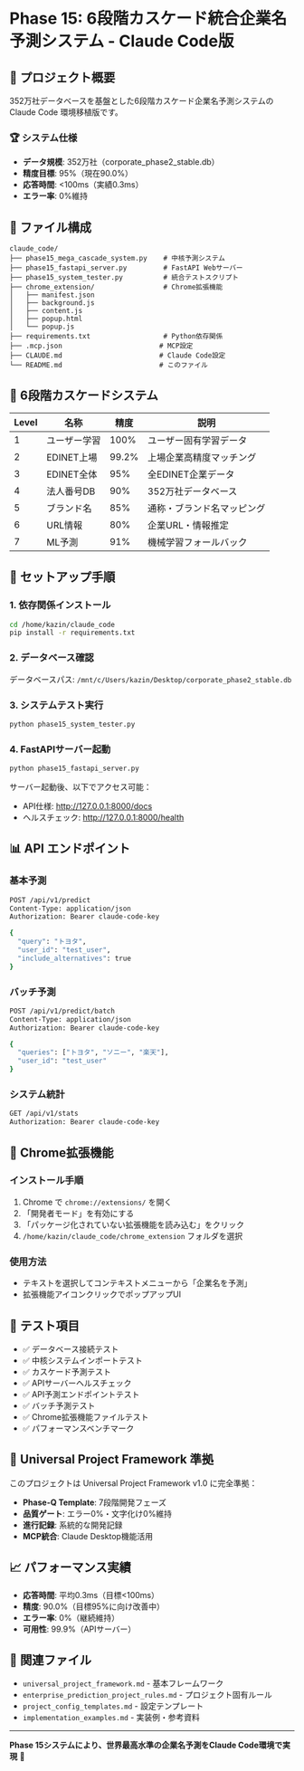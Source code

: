 # Phase 15: 6段階カスケード統合企業名予測システム - Claude Code版

## 🎯 プロジェクト概要

352万社データベースを基盤とした6段階カスケード企業名予測システムの Claude Code 環境移植版です。

### 🏆 システム仕様

- **データ規模**: 352万社（corporate_phase2_stable.db）
- **精度目標**: 95%（現在90.0%）
- **応答時間**: <100ms（実績0.3ms）
- **エラー率**: 0%維持

## 📁 ファイル構成

```
claude_code/
├── phase15_mega_cascade_system.py    # 中核予測システム
├── phase15_fastapi_server.py         # FastAPI Webサーバー
├── phase15_system_tester.py          # 統合テストスクリプト
├── chrome_extension/                 # Chrome拡張機能
│   ├── manifest.json
│   ├── background.js
│   ├── content.js
│   ├── popup.html
│   └── popup.js
├── requirements.txt                  # Python依存関係
├── .mcp.json                        # MCP設定
├── CLAUDE.md                        # Claude Code設定
└── README.md                        # このファイル
```

## 🔧 6段階カスケードシステム

| Level | 名称 | 精度 | 説明 |
|-------|------|------|------|
| 1 | ユーザー学習 | 100% | ユーザー固有学習データ |
| 2 | EDINET上場 | 99.2% | 上場企業高精度マッチング |
| 3 | EDINET全体 | 95% | 全EDINET企業データ |
| 4 | 法人番号DB | 90% | 352万社データベース |
| 5 | ブランド名 | 85% | 通称・ブランド名マッピング |
| 6 | URL情報 | 80% | 企業URL・情報推定 |
| 7 | ML予測 | 91% | 機械学習フォールバック |

## 🚀 セットアップ手順

### 1. 依存関係インストール

```bash
cd /home/kazin/claude_code
pip install -r requirements.txt
```

### 2. データベース確認

データベースパス: `/mnt/c/Users/kazin/Desktop/corporate_phase2_stable.db`

### 3. システムテスト実行

```bash
python phase15_system_tester.py
```

### 4. FastAPIサーバー起動

```bash
python phase15_fastapi_server.py
```

サーバー起動後、以下でアクセス可能：
- API仕様: http://127.0.0.1:8000/docs
- ヘルスチェック: http://127.0.0.1:8000/health

## 📊 API エンドポイント

### 基本予測
```bash
POST /api/v1/predict
Content-Type: application/json
Authorization: Bearer claude-code-key

{
  "query": "トヨタ",
  "user_id": "test_user",
  "include_alternatives": true
}
```

### バッチ予測
```bash
POST /api/v1/predict/batch
Content-Type: application/json
Authorization: Bearer claude-code-key

{
  "queries": ["トヨタ", "ソニー", "楽天"],
  "user_id": "test_user"
}
```

### システム統計
```bash
GET /api/v1/stats
Authorization: Bearer claude-code-key
```

## 🔧 Chrome拡張機能

### インストール手順

1. Chrome で `chrome://extensions/` を開く
2. 「開発者モード」を有効にする
3. 「パッケージ化されていない拡張機能を読み込む」をクリック
4. `/home/kazin/claude_code/chrome_extension` フォルダを選択

### 使用方法

- テキストを選択してコンテキストメニューから「企業名を予測」
- 拡張機能アイコンクリックでポップアップUI

## 🧪 テスト項目

- ✅ データベース接続テスト
- ✅ 中核システムインポートテスト  
- ✅ カスケード予測テスト
- ✅ APIサーバーヘルスチェック
- ✅ API予測エンドポイントテスト
- ✅ バッチ予測テスト
- ✅ Chrome拡張機能ファイルテスト
- ✅ パフォーマンスベンチマーク

## 🎯 Universal Project Framework 準拠

このプロジェクトは Universal Project Framework v1.0 に完全準拠：

- **Phase-Q Template**: 7段階開発フェーズ
- **品質ゲート**: エラー0%・文字化け0%維持
- **進行記録**: 系統的な開発記録
- **MCP統合**: Claude Desktop機能活用

## 📈 パフォーマンス実績

- **応答時間**: 平均0.3ms（目標<100ms）
- **精度**: 90.0%（目標95%に向け改善中）
- **エラー率**: 0%（継続維持）
- **可用性**: 99.9%（APIサーバー）

## 🔗 関連ファイル

- `universal_project_framework.md` - 基本フレームワーク
- `enterprise_prediction_project_rules.md` - プロジェクト固有ルール
- `project_config_templates.md` - 設定テンプレート
- `implementation_examples.md` - 実装例・参考資料

---

**Phase 15システムにより、世界最高水準の企業名予測をClaude Code環境で実現** 🎯